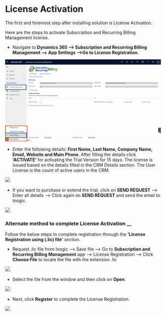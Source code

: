 # License Activation

The first and foremost step after installing solution is License Activation.

Here are the steps to activate Subscription and Recurring Billing Management license.

* Navigate to **Dynamics 365 --> Subscription and Recurring Billing Management --> App Settings -->Go to License Registration.**&#x20;

![](<../../.gitbook/assets/SRBM Lic REg.png>)

* Enter the following details: **First Name, Last Name, Company Name, Email, Website and Main Phone**. After filling the details click **‘ACTIVATE’** for activating the Trial Version for 15 days. The license is issued based on the details filled in the CRM Details section. The User License is the count of active users in the CRM.

![](<../../.gitbook/assets/Lic\_2 (2).png>)

* If you want to purchase or extend the trial, click on **SEND REQUEST** --> Enter all details --> Click again on **SEND REQUEST** and send the email to Inogic.

![](<../../.gitbook/assets/Lic\_3 (3).png>)

### Alternate method to complete License Activation __&#x20;

Follow the below steps to complete registration through the **‘License Registration using (.lic) file’** section.

* Request .lic file from Inogic --> Save file --> Go to **Subscription and Recurring Billing Management** app --> License Registration --> Click **Choose File** to locate the file with the extension .lic

![](<../../.gitbook/assets/Lic\_4 (6).png>)

* Select the file from the window and then click on **Open**.

![](../../.gitbook/assets/Lic\_5.png)

* Next, click **Register** to complete the License Registration.

![](<../../.gitbook/assets/Lic\_6 (5).png>)



